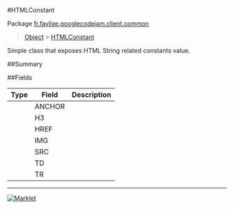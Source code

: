 #HTMLConstant

Package [fr.faylixe.googlecodejam.client.common](README.md)<br>
> [Object](../../../../java/lang/Object.md) > [HTMLConstant](HTMLConstant.md)

<p>Simple class that exposes HTML String related constants value.</p>

##Summary


##Fields


| Type | Field | Description |
| --- | --- | --- |
|  | ANCHOR |
|  | H3 |
|  | HREF |
|  | IMG |
|  | SRC |
|  | TD |
|  | TR |
---
[![Marklet](https://img.shields.io/badge/Generated%20by-Marklet-green.svg)](https://github.com/Faylixe/marklet)